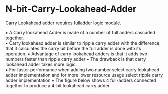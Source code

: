 # N-bit-Carry-Lookahead-Adder
Carry Lookahead adder requires fulladder logic module.

▪ A Carry lookahead Adder is made of a number of full adders cascaded together.  
▪ Carry lookahead adder is similar to ripple carry adder with the difference that it calculates the 
carry bit before the full adder is done with its operation. 
▪ Advantage of carry lookahead adders is that it adds two numbers faster than ripple carry adder 
▪ The drawback is that carry lookahead adder takes more logic.  
▪ For faster performance when adding two number select carry lookahead adder implementation 
and for more lower resource usage select ripple carry adder implementation 
▪ The figure below shows 4 full-adders connected together to produce a 4-bit lookahead carry 
adder.
